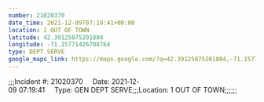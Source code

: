 ```yaml
---
number: 21020370
date_time: 2021-12-09T07:19:41+00:00
location: 1 OUT OF TOWN
latitude: 42.39125875201804
longitude: -71.15771426708764
type: DEPT SERVE
google_maps_link: https://maps.google.com/?q=42.39125875201804,-71.15771426708764
---
```


;;;Incident #: 21020370     Date: 2021‐12‐09 07:19:41     Type: GEN DEPT SERVE;;;Location: 1 OUT OF TOWN;;;;;;
